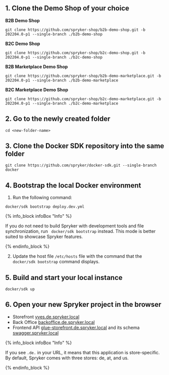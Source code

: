 ## 1. Clone the Demo Shop of your choice

**B2B Demo Shop**

```shell
git clone https://github.com/spryker-shop/b2b-demo-shop.git -b 202204.0-p1 --single-branch ./b2b-demo-shop
```

**B2C Demo Shop**

```shell
git clone https://github.com/spryker-shop/b2c-demo-shop.git -b 202204.0-p1 --single-branch ./b2c-demo-shop
```

**B2B Marketplace Demo Shop**

```shell
git clone https://github.com/spryker-shop/b2b-demo-marketplace.git -b 202204.0-p1 --single-branch ./b2b-demo-marketplace
```

**B2C Marketplace Demo Shop**

```shell
git clone https://github.com/spryker-shop/b2c-demo-marketplace.git -b 202204.0-p1 --single-branch ./b2c-demo-marketplace
```

## 2. Go to the newly created folder

```shell
cd <new-folder-name>
```

## 3. Clone the Docker SDK repository into the same folder

```shell
git clone https://github.com/spryker/docker-sdk.git --single-branch docker
```

## 4. Bootstrap the local Docker environment

1. Run the following command:

```shell
docker/sdk bootstrap deploy.dev.yml
```

{% info_block infoBox "Info" %}

If you do not need to build Spryker with development tools and file synchronization, run `
docker/sdk bootstrap` instead. This mode is better suited to showcase Spryker features.

{% endinfo_block %}

2. Update the host file `/etc/hosts` file with the command that the `docker/sdk bootstrap` command displays.

## 5. Build and start your local instance

```shell
docker/sdk up
```

## 6. Open your new Spryker project in the browser

* Storefront [yves.de.spryker.local](yves.de.spryker.local)
* Back Office [backoffice.de.spryker.local](backoffice.de.spryker.local)
* Frontend API [glue-storefront.de.spryker.local](glue-storefront.de.spryker.local) and its schema [swagger.spryker.local](swagger.spryker.local)

{% info_block infoBox "Info" %}

If you see `.de.` in your URL, it means that this application is store-specific. By default, Spryker comes with three stores: de, at, and us.

{% endinfo_block %}